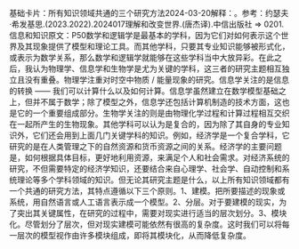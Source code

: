 

基础卡片：所有知识领域共通的三个研究方法2024-03-20解释：。参考：约瑟夫·希发基思.(2023.2022).2024017理解和改变世界.(唐杰译).中信出版社 => 0201. 信息和知识原文：P50数学和逻辑学是最基本的学科，因为它们对如何表示这个世界及其现象提供了模型和理论工具。而其他学科，只要其专业知识能够被形式化，或表示为数学关系，那么数学和逻辑学就能够在这些学科当中大放异彩。在此之后，我认为物理学、信息学和生物学是尤为关键的学科，这三者的研究主题相互独立且没有重叠。物理学注重对时空中物质 / 能量现象的研究。信息学关注的是信息的转换 —— 我们可以计算什么以及如何计算。信息学虽然建立在数学模型基础之上，但并不属于数学；除了模型之外，信息学还包括计算机制造的技术方面，这也是它的一个重要组成部分。生物学关注的则是由物理化学过程和计算过程相互交织在一起所产生的生物现象。其他学科可以认为是复合的，因为除了其自身的专业知识外，它们还会用到上面几门关键学科的知识。例如，经济学是一个复合学科，它研究的是在人类管理之下的自然资源和货币资源之间的关系。经济学的主要问题是，如何根据具体目标，更好地利用资源，来满足个人和社会需求。对经济系统的研究，不但需要特定的经济学知识，还要结合来自心理学、社会学、自动控制和系统理论等多个学科领域的知识。但无论其研究主题是什么，以上所有知识领域都有一个共通的研究方法，其特点遵循以下三个原则。1、建模。把所要描述的现象或系统，用自然语言或人工语言表示成一个模型。2、分层。对于要建模的现实，为了突出其关键属性，在研究的过程中，需要对现实进行适当的层次划分。3、模块化。尽管划分了层次，但对现实建模可能依然有很高的复杂度。这时我们可以将每一层次的模型视作由许多模块组成，即将其模块化，从而降低复杂度。